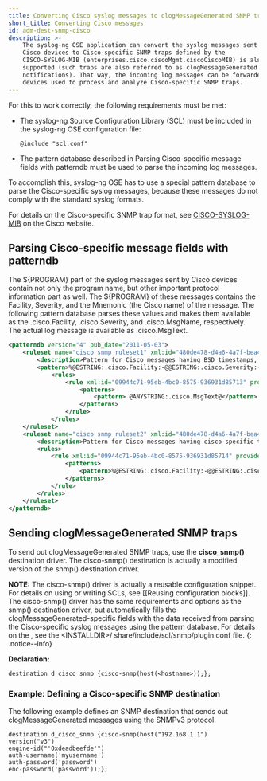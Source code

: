 ```yaml
---
title: Converting Cisco syslog messages to clogMessageGenerated SNMP traps
short_title: Converting Cisco messages
id: adm-dest-snmp-cisco
description: >-
    The syslog-ng OSE application can convert the syslog messages sent by
    Cisco devices to Cisco-specific SNMP traps defined by the
    CISCO-SYSLOG-MIB (enterprises.cisco.ciscoMgmt.ciscoCiscoMIB) is also
    supported (such traps are also referred to as clogMessageGenerated
    notifications). That way, the incoming log messages can be forwarded to
    devices used to process and analyze Cisco-specific SNMP traps. 
---
```


For this to work correctly, the following requirements must be met:

- The syslog-ng Source Configuration Library (SCL) must be included in
    the syslog-ng OSE configuration file:

    ```config
    @include "scl.conf"
    ```

- The pattern database described in Parsing Cisco-specific message
    fields with patterndb must be used to parse
    the incoming log messages.

To accomplish this, syslog-ng OSE has to use a special pattern database
to parse the Cisco-specific syslog messages, because these messages do
not comply with the standard syslog formats.

For details on the Cisco-specific SNMP trap format, see
[CISCO-SYSLOG-MIB](http://tools.cisco.com/ITDIT/MIBS/servlet/index) on
the Cisco website.

## Parsing Cisco-specific message fields with patterndb

The ${PROGRAM} part of the syslog messages sent by Cisco devices
contain not only the program name, but other important protocol
information part as well. The ${PROGRAM} of these messages contains the
Facility, Severity, and the Mnemonic (the Cisco name) of the message.
The following pattern database parses these values and makes them
available as the .cisco.Facility, .cisco.Severity, and .cisco.MsgName,
respectively. The actual log message is available as .cisco.MsgText.

```xml
<patterndb version="4" pub_date="2011-05-03">
    <ruleset name="cisco snmp ruleset1" xml:id="480de478-d4a6-4a7f-bea4-0c0245d361e3">
        <description>Pattern for Cisco messages having BSD timestamps, for example: Jul 01 2010 00:32:59: %SYS-5-CONFIG_I: Configured from console by console</description>
        <pattern>%@ESTRING:.cisco.Facility:-@@ESTRING:.cisco.Severity:-@@ANYSTRING:.cisco.MsgName@</pattern>
            <rules>
                <rule xml:id="09944c71-95eb-4bc0-8575-936931d85713" provider="oneidentity" class="system">
                    <patterns>
                        <pattern> @ANYSTRING:.cisco.MsgText@</pattern>
                    </patterns>
                </rule>
            </rules>
    </ruleset>
    <ruleset name="cisco snmp ruleset2" xml:id="480de478-d4a6-4a7f-bea4-0c0245d361e3">
        <description>Pattern for Cisco messages having cisco-specific timestamps, for example: 18: Jan 22 10:45:44.543: %SYS-5-CONFIG_I: Configured from console by console</description>
        <rules>
            <rule xml:id="09944c71-95eb-4bc0-8575-936931d85714" provider="oneidentity" class="system">
                <patterns>
                    <pattern>%@ESTRING:.cisco.Facility:-@@ESTRING:.cisco.Severity:-@@ESTRING:.cisco.MsgName::@ @ANYSTRING:.cisco.MsgText@</pattern>
                </patterns>
            </rule>
        </rules>
    </ruleset>
</patterndb>
```

## Sending clogMessageGenerated SNMP traps

To send out clogMessageGenerated SNMP traps, use the **cisco_snmp()**
destination driver. The cisco-snmp() destination is actually a modified
version of the snmp() destination driver.

**NOTE:** The cisco-snmp() driver is actually a reusable configuration
snippet. For details on using or writing SCLs, see
[[Reusing configuration blocks]].
The cisco-snmp() driver has the same requirements and options as the
snmp() destination driver, but automatically fills the
clogMessageGenerated-specific fields with the data received from parsing
the Cisco-specific syslog messages using the pattern database. For
details on the , see the \<INSTALLDIR\>/
share/include/scl/snmp/plugin.conf file.
{: .notice--info}

**Declaration:**

```config
destination d_cisco_snmp {cisco-snmp(host(<hostname>));};
```

### Example: Defining a Cisco-specific SNMP destination

The following example defines an SNMP destination that sends out
clogMessageGenerated messages using the SNMPv3 protocol.

```config
destination d_cisco_snmp {cisco-snmp(host("192.168.1.1")
version("v3")
engine-id("'0xdeadbeefde'")
auth-username('myusername')
auth-password('password')
enc-password('password'));};
```
